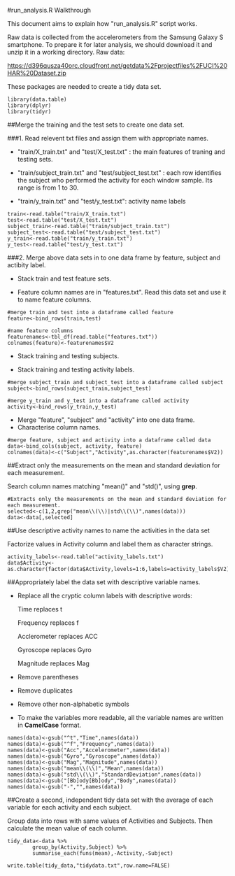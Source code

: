 
#run_analysis.R Walkthrough



This document aims to explain how "run_analysis.R" script works. 

Raw data is collected from the accelerometers from the Samsung Galaxy S smartphone. To prepare it for later analysis, we should download it and unzip it in a working directory. Raw data:

https://d396qusza40orc.cloudfront.net/getdata%2Fprojectfiles%2FUCI%20HAR%20Dataset.zip 

These packages are needed to create a tidy data set.

```{r,results='hide',message=FALSE,warning=FALSE}
library(data.table)
library(dplyr)
library(tidyr)
```

##Merge the training and the test sets to create one data set.

###1. Read relevent txt files and assign them with appropriate names. 

   + "train/X_train.txt" and "test/X_test.txt" : the main features of traning and testing sets.
   
   + "train/subject_train.txt" and "test/subject_test.txt" : each row identifies the subject who performed the activity for each window sample. Its range is from 1 to 30.
   
   + "train/y_train.txt" and "test/y_test.txt": activity name labels
         
```{r}
train<-read.table("train/X_train.txt")
test<-read.table("test/X_test.txt")
subject_train<-read.table("train/subject_train.txt")
subject_test<-read.table("test/subject_test.txt")
y_train<-read.table("train/y_train.txt")
y_test<-read.table("test/y_test.txt")
```

###2. Merge above data sets in to one data frame by feature, subject and actibity label. 

   + Stack train and test feature sets. 
      
   + Feature column names are in "features.txt". Read this data set and use it to name feature columns.
            
```{r}
#merge train and test into a dataframe called feature
feature<-bind_rows(train,test)

#name feature columns
featurenames<-tbl_df(read.table("features.txt"))
colnames(feature)<-featurenames$V2
```
      
   + Stack training and testing subjects. 
      
   + Stack training and testing activity labels. 
      
```{r}
#merge subject_train and subject_test into a dataframe called subject
subject<-bind_rows(subject_train,subject_test)

#merge y_train and y_test into a dataframe called activity
activity<-bind_rows(y_train,y_test)
```

   + Merge "feature", "subject" and "activity" into one data frame. 
   + Characterise column names.

```{r}
#merge feature, subject and activity into a dataframe called data
data<-bind_cols(subject, activity, feature)
colnames(data)<-c("Subject","Activity",as.character(featurenames$V2))
```

##Extract only the measurements on the mean and standard deviation for each measurement.

Search column names matching "mean()" and "std()", using **grep**.

```{r}
#Extracts only the measurements on the mean and standard deviation for each measurement. 
selected<-c(1,2,grep("mean\\(\\)|std\\(\\)",names(data)))
data<-data[,selected]

```

##Use descriptive activity names to name the activities in the data set

Factorize values in Activity column and label them as character strings.

```{r}
activity_labels<-read.table("activity_labels.txt")
data$Activity<-as.character(factor(data$Activity,levels=1:6,labels=activity_labels$V2))

```

##Appropriately label the data set with descriptive variable names. 

  - Replace all the cryptic column labels with descriptive words:
  
     Time replaces t
   
     Frequency replaces f
   
     Acclerometer replaces ACC
   
     Gyroscope replaces Gyro
   
     Magnitude replaces Mag
   
  - Remove parentheses
  
  - Remove duplicates
  
  - Remove other non-alphabetic symbols 
   
  - To make the variables more readable, all the variable names are written in **CamelCase** format.
  
```{r}
names(data)<-gsub("^t","Time",names(data))
names(data)<-gsub("^f","Frequency",names(data))
names(data)<-gsub("Acc","Accelerometer",names(data))
names(data)<-gsub("Gyro","Gyroscope",names(data))
names(data)<-gsub("Mag","Magnitude",names(data))
names(data)<-gsub("mean\\(\\)","Mean",names(data))
names(data)<-gsub("std\\(\\)","StandardDeviation",names(data))
names(data)<-gsub("[Bb]ody[Bb]ody","Body",names(data))
names(data)<-gsub("-","",names(data))

```

##Create a second, independent tidy data set with the average of each variable for each activity and each subject.

Group data into rows with same values of Activities and Subjects. Then calculate the mean value of each column.

```{r}
tidy_data<-data %>%
        group_by(Activity,Subject) %>%
        summarise_each(funs(mean),-Activity,-Subject)

write.table(tidy_data,"tidydata.txt",row.name=FALSE)

```
